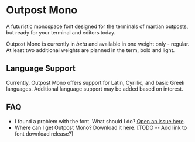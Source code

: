 # Outpost Mono

A futuristic monospace font designed for the terminals of martian outposts, but ready for your terminal and editors today.

Outpost Mono is currently in *beta* and available in one weight only - regular. At least two additional weights are planned in the term, bold and light.

## Language Support

Currently, Outpost Mono offers support for Latin, Cyrillic, and basic Greek languages. Additional language support may be added based on interest.

## FAQ
 - I found a problem with the font. What should I do? [Open an issue here](https://github.com/ursooperduper/outpost-mono/issues). 
 - Where can I get Outpost Mono? Download it here. [TODO -- Add link to font download release?]

## 